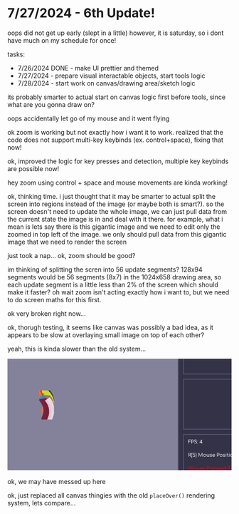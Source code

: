 # 7/27/2024 - 6th Update!

oops did not get up early (slept in a little) however, it is saturday, so i dont have much on my schedule for once!

tasks:

- 7/26/2024 DONE - make UI prettier and themed
- 7/27/2024 - prepare visual interactable objects, start tools logic
- 7/28/2024 - start work on canvas/drawing area/sketch logic

its probably smarter to actual start on canvas logic first before tools, since what are you gonna draw on?

oops accidentally let go of my mouse and it went flying

ok zoom is working but not exactly how i want it to work. realized that the code does not support multi-key keybinds (ex. control+space), fixing that now!

ok, improved the logic for key presses and detection, multiple key keybinds are possible now! 

hey zoom using control + space and mouse movements are kinda working!

ok, thinking time. i just thought that it may be smarter to actual split the screen into regions instead of the image (or maybe both is smart?). so the screen doesn't need to update the whole image, we can just pull data from the current state the image is in and deal with it there. for example, what i mean is lets say there is this gigantic image and we need to edit only the zoomed in top left of the image. we only should pull data from this gigantic image that we need to render the screen

just took a nap... ok, zoom should be good?

im thinking of splitting the scren into 56 update segments? 128x94 segments would be 56 segments (8x7) in the 1024x658 drawing area, so each update segment is a little less than 2% of the screen which should make it faster? oh wait zoom isn't acting exactly how i want to, but we need to do screen maths for this first.

ok very broken right now...

ok, thorugh testing, it seems like canvas was possibly a bad idea, as it appears to be slow at overlaying small image on top of each other?

yeah, this is kinda slower than the old system...

![100 images](</updatelogs/images/072024/07272024 - 1.png>)

ok, we may have messed up here

ok, just replaced all canvas thingies with the old `placeOver()` rendering system, lets compare...